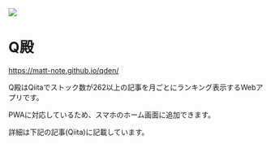 ![](https://github.com/matt-note/qden/workflows/Create%20Monthly%20Ranking/badge.svg)

# Q殿

https://matt-note.github.io/qden/

Q殿はQiitaでストック数が262以上の記事を月ごとにランキング表示するWebアプリです。

PWAに対応しているため、スマホのホーム画面に追加できます。

詳細は下記の記事(Qiita)に記載しています。

<!--
- [Qiita殿堂入りアプリを作りました（二番煎じ）]()
-->
